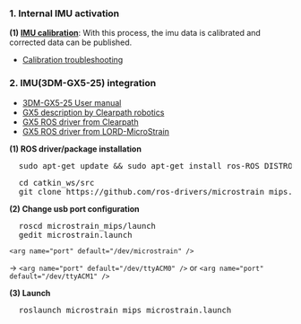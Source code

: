 ### 1. Internal IMU activation 
**(1) [IMU calibration](https://www.clearpathrobotics.com/assets/guides/melodic/jackal/calibration.html)**:
With this process, the imu data is calibrated and corrected data can be published.
  * [Calibration troubleshooting](https://github.com/husky/husky/issues/182)

### 2. IMU(3DM-GX5-25) integration 

* [3DM-GX5-25 User manual](https://cdn.shopify.com/s/files/1/1750/5061/files/3dm-gx5-25_user_manual.pdf?16138305523735781123)
* [GX5 description by Clearpath robotics](https://clearpathrobotics.com/blog/2019/05/clearpath-updates-lord-microstrain-imu-ros-driver-with-key-features/)
* [GX5 ROS driver from Clearpath](https://github.com/ros-drivers/microstrain_mips)
* [GX5 ROS driver from LORD-MicroStrain](https://github.com/LORD-MicroStrain/microstrain_inertial)

**(1) ROS driver/package installation**
  <pre>
  sudo apt-get update && sudo apt-get install ros-ROS_DISTRO-microstrain-inertial-driver</pre>
  <pre>
  cd catkin_ws/src
  git clone https://github.com/ros-drivers/microstrain_mips.git</pre>

**(2) Change usb port configuration**
  <pre>
  roscd microstrain_mips/launch
  gedit microstrain.launch</pre>
  
  <code>&lt;arg name="port" default="/dev/microstrain" /&gt;</code> 
  
  -> <code>&lt;arg name="port" default="/dev/ttyACM0" /&gt;</code> or  <code>&lt;arg name="port" default="/dev/ttyACM1" /&gt;</code>

**(3) Launch**
  <pre>
  roslaunch microstrain_mips microstrain.launch</pre>
  <!-- * Horizontal velodyne (H)
    * IP Address: 192.168.1.201
    * Data Port: 2368
    * Telemetry Port: 8308

  * Vertical velodyne (V)
    * IP Address: 192.168.1.202
    * Data Port: 2369
    * Telemetry Port: 8309
    
  * Informations for changing LiDAR ip configurations:
    * [Github about multi velodyne operation: https://github.com/JeongJae0815/Multi_Velodyne](https://github.com/JeongJae0815/Multi_Velodyne)
    * [VLP16 User guide: https://velodynelidar.com/wp-content/uploads/2019/09/63-9266-REV-A-WEBSERVER-USER-GUIDEHDL-32EVLP-16.pdf](https://velodynelidar.com/wp-content/uploads/2019/09/63-9266-REV-A-WEBSERVER-USER-GUIDEHDL-32EVLP-16.pdf)
    * [VLP16 tutorial: http://wiki.ros.org/velodyne/Tutorials/Getting%20Started%20with%20the%20Velodyne%20VLP16](http://wiki.ros.org/velodyne/Tutorials/Getting%20Started%20with%20the%20Velodyne%20VLP16)


<br></br>
**2. Network configuration**: Each LiDAR requires a unique IP address. Assign a static IP address to each LiDAR using the device's configuration interface or web GUI. Ensure that these IP addresses are on the same subnet as the Jackal's onboard computer.

  * Name of an ethernet port which Jackal uses for LiDARs: br0

  * IP configuration command
  <pre>
  ip addr flush dev br0
  sudo ifconfig br0 192.168.1.77
  sudo route add 192.168.1.201 br0
  sudo route add 192.168.1.202 br0</pre>
  
  * To check ip connection
  <pre>
  ping 192.168.1.201
  ping 192.168.1.202</pre>
  
  * If you want to check the ip configurations of Jackal computer:
  <pre>
  ifconfig</pre>
  

<br></br>
**3. Roslaunch a launch file**: Two LiDARs are operated simultaneously with the following command.

  <pre>
  roslaunch velodyne_pointcloud VLP16_points_multi.launch</pre>
  
  * frame_id
    * Horizontal LiDAR (H): velodyne1
    * Vertical LiDAR (V): velodyne2

  * TF setting between base_link and LiDARs
  <pre><code>&lt;node pkg="tf2_ros" type="static_transform_publisher" name="base_to_velodyne1" args="-0.14 0 0.55 3.14159265359 0 0 base_link velodyne1" /&gt;</code></pre>
  <pre><code>&lt;node pkg="tf2_ros" type="static_transform_publisher" name="base_to_velodyne2" args="-0.26 0 0.41 1.570796327 0 -1.570796327 base_link velodyne2" /&gt;</code></pre>
  
 
<br></br>
**Implementation result**

  * Horizontal velodyne (H): Point cloud with colors
  * Vertical velodyne (V): Point cloud with white

![two_lidar_test_real](https://user-images.githubusercontent.com/42059549/225409163-1d7fb0db-9854-46d1-a707-9a8629e13892.png)
-->
